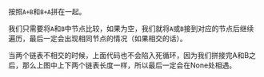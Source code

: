 按照`A+B`和`B+A`拼在一起。



我们只需要将`A`和`B`中节点比较，如果为空，我们就将`A`或`B`接到对应的节点后继续遍历，最后一定会出现相同节点的情况（如果相交的话）。



当两个链表不相交的时候，上面代码也不会陷入死循环，因为我们拼接完A和B之后，那么上图中上下两个链表长度一样，所以最后一定会在None处相遇。